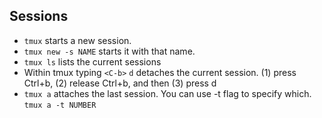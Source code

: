 ## Sessions
- `tmux` starts a new session.
- `tmux new -s NAME` starts it with that name.
- `tmux ls` lists the current sessions
- Within tmux typing `<C-b>` `d` detaches the current session. (1) press Ctrl+b, (2) release Ctrl+b, and then (3) press d
- `tmux a` attaches the last session. You can use -t flag to specify which. `tmux a -t NUMBER`
